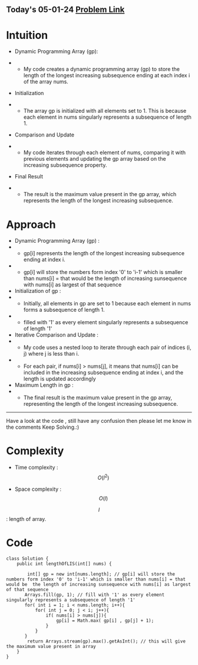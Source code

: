 ## Today's 05-01-24 [Problem Link](https://leetcode.com/problems/longest-increasing-subsequence/description/?envType=daily-question&envId=2024-01-05)

# Intuition
<!-- Describe your first thoughts on how to solve this problem. -->
- Dynamic Programming Array (gp):

- - My code creates a dynamic programming array (gp) to store the length of the longest increasing subsequence ending at each index i of the array nums.
- Initialization
- - The array gp is initialized with all elements set to 1. This is because each element in nums singularly represents a subsequence of length 1.
- Comparison and Update
- - My code iterates through each element of nums, comparing it with previous elements and updating the gp array based on the increasing subsequence property.
- Final Result
- - The result is the maximum value present in the gp array, which represents the length of the longest increasing subsequence.


# Approach
<!-- Describe your approach to solving the problem. -->
- Dynamic Programming Array (gp) :
- - gp[i] represents the length of the longest increasing subsequence ending at index i.
- - gp[i] will store the numbers form index '0' to 'i-1' which is smaller than nums[i] = that would be  the length of increasing sunsequence with nums[i] as largest of that sequence
- Initialization of gp :
- - Initially, all elements in gp are set to 1 because each element in nums forms a subsequence of length 1.
- - filled with '1' as every element singularly represents a subsequence of length '1'
- Iterative Comparison and Update :
- - My code uses a nested loop to iterate through each pair of indices (i, j) where j is less than i.
- - For each pair, if nums[i] > nums[j], it means that nums[i] can be included in the increasing subsequence ending at index i, and the length is updated accordingly
- Maximum Length in gp :
- - The final result is the maximum value present in the gp array, representing the length of the longest increasing subsequence.
---
Have a look at the code , still have any confusion then please let me know in the comments
Keep Solving.:)
# Complexity
- Time complexity : $$O(l^2)$$
<!-- Add your time complexity here, e.g. $$O(n)$$ -->

- Space complexity : $$O(l)$$
<!-- Add your space complexity here, e.g. $$O(n)$$ -->
$$l$$ : length of array.
# Code
```
class Solution {
    public int lengthOfLIS(int[] nums) {
        
        int[] gp = new int[nums.length]; // gp[i] will store the numbers form index '0' to 'i-1' which is smaller than nums[i] = that would be  the length of increasing sunsequence with nums[i] as largest of that sequence
       Arrays.fill(gp, 1); // fill with '1' as every element singularly represents a subsequence of length '1'
       for( int i = 1; i < nums.length; i++){
           for( int j = 0; j < i; j++){
               if( nums[i] > nums[j]){
                   gp[i] = Math.max( gp[i] , gp[j] + 1);
               }
           }
       }
        return Arrays.stream(gp).max().getAsInt(); // this will give the maximum value present in array 
    }
}
```